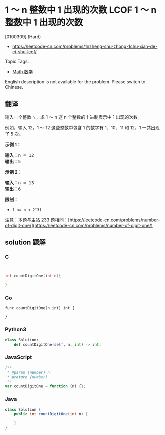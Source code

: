 # 1 ～ n 整数中 1 出现的次数 LCOF 1 ～ n 整数中 1 出现的次数

[0100309] (Hard)

- https://leetcode-cn.com/problems/1nzheng-shu-zhong-1chu-xian-de-ci-shu-lcof/

Topic Tags:

- [Math 数学](https://leetcode-cn.com/tag/math/)

English description is not available for the problem. Please switch to Chinese.

## 翻译

输入一个整数 `n` ，求 1 ～ n 这 n 个整数的十进制表示中 1 出现的次数。

例如，输入 12，1 ～ 12 这些整数中包含 1 的数字有 1、10、11 和 12，1 一共出现了 5 次。

**示例 1：**

<pre><strong>输入：</strong>n = 12
<strong>输出：</strong>5
</pre>

**示例 2：**

<pre><strong>输入：</strong>n = 13
<strong>输出：</strong>6</pre>

**限制：**

- `1 <= n < 2^31`

注意：本题与主站 233 题相同：[https://leetcode-cn.com/problems/number-of-digit-one/](https://leetcode-cn.com/problems/number-of-digit-one/)

## solution 题解

### C

```c


int countDigitOne(int n){

}


```

### Go

```golang
func countDigitOne(n int) int {

}
```

### Python3

```python
class Solution:
    def countDigitOne(self, n: int) -> int:
```

### JavaScript

```javascript
/**
 * @param {number} n
 * @return {number}
 */
var countDigitOne = function (n) {};
```

### Java

```java
class Solution {
    public int countDigitOne(int n) {

    }
}
```
